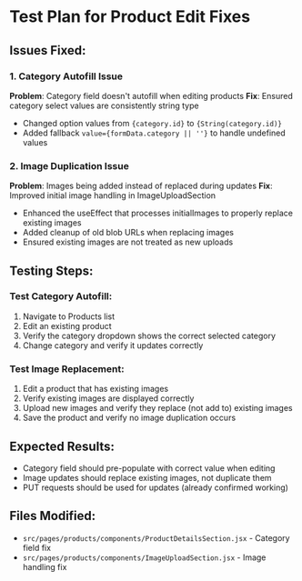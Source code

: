 # Test Plan for Product Edit Fixes

## Issues Fixed:

### 1. Category Autofill Issue

**Problem**: Category field doesn't autofill when editing products
**Fix**: Ensured category select values are consistently string type

- Changed option values from `{category.id}` to `{String(category.id)}`
- Added fallback `value={formData.category || ''}` to handle undefined values

### 2. Image Duplication Issue

**Problem**: Images being added instead of replaced during updates
**Fix**: Improved initial image handling in ImageUploadSection

- Enhanced the useEffect that processes initialImages to properly replace existing images
- Added cleanup of old blob URLs when replacing images
- Ensured existing images are not treated as new uploads

## Testing Steps:

### Test Category Autofill:

1. Navigate to Products list
2. Edit an existing product
3. Verify the category dropdown shows the correct selected category
4. Change category and verify it updates correctly

### Test Image Replacement:

1. Edit a product that has existing images
2. Verify existing images are displayed correctly
3. Upload new images and verify they replace (not add to) existing images
4. Save the product and verify no image duplication occurs

## Expected Results:

- Category field should pre-populate with correct value when editing
- Image updates should replace existing images, not duplicate them
- PUT requests should be used for updates (already confirmed working)

## Files Modified:

- `src/pages/products/components/ProductDetailsSection.jsx` - Category field fix
- `src/pages/products/components/ImageUploadSection.jsx` - Image handling fix
